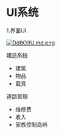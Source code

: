 # UI系统

1.界面UI

[![Dd8O9U.md.png](https://s3.ax1x.com/2020/11/25/Dd8O9U.md.png)](https://imgchr.com/i/Dd8O9U)

建造系统

- 建筑
- 物品
- 载具

道路管理

- 维修费
- 收入
- 家族控制岛屿

